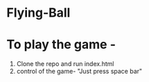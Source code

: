 # Flying-Ball
# To play the game - 
1. Clone the repo and run index.html
2. control of the game- "Just press space bar"
